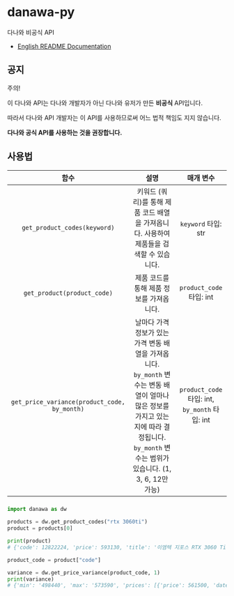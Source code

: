 # danawa-py
다나와 비공식 API

- [English README Documentation](./README.md)

## 공지
주의!

이 다나와 API는 다나와 개발자가 아닌 다나와 유저가 만든 **비공식** API입니다.

따라서 다나와 API 개발자는 이 API를 사용하므로써 어느 법적 책임도 지지 않습니다.

**다나와 공식 API를 사용하는 것을 권장합니다.**

## 사용법
|함수|설명|매개 변수|
|:--:|:---:|:---:|
|`get_product_codes(keyword)`|키워드 (쿼리)를 통해 제품 코드 배열을 가져옵니다. 사용하여 제품들을 검색할 수 있습니다.|`keyword` 타입: str|
|`get_product(product_code)`|제품 코드를 통해 제품 정보를 가져옵니다.|`product_code` 타입: int|
|`get_price_variance(product_code, by_month)`|날마다 가격 정보가 있는 가격 변동 배열을 가져옵니다. `by_month` 변수는 변동 배열이 얼마나 많은 정보를 가지고 있는지에 따라 결정됩니다. `by_month` 변수는 범위가 있습니다. (1, 3, 6, 12만 가능)|`product_code` 타입: int, `by_month` 타입: int|

### 
```python
import danawa as dw

products = dw.get_product_codes("rtx 3060ti")
product = products[0]

print(product)
# {'code': 12822224, 'price': 593130, 'title': '이엠텍 지포스 RTX 3060 Ti STORM X Dual OC D6 8GB'}

product_code = product["code"]

variance = dw.get_price_variance(product_code, 1)
print(variance)
# {'min': '498440', 'max': '573590', 'prices': [{'price': 561500, 'date': '09-27', 'full_date': '22-09-27'}, {'price': 498440, 'date': '10-04', 'full_date': '22-10-04'} ...}
```
